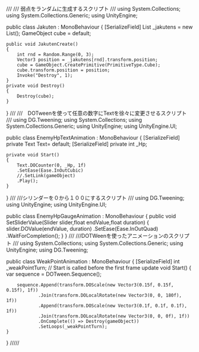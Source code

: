 ///
/// 弱点をランダムに生成するスクリプト
///
using System.Collections;
using System.Collections.Generic;
using UnityEngine;

public class Jakuten : MonoBehaviour
{
    [SerializeField] List<GameObject> _jakutens = new List<GameObject>();
    GameObject cube = default;
    
    public void JakutenCreate()
    {
        int rnd = Random.Range(0, 3);
        Vector3 position = _jakutens[rnd].transform.position;
        cube = GameObject.CreatePrimitive(PrimitiveType.Cube);
        cube.transform.position = position;
        Invoke("Destroy", 1);
    }
    private void Destroy()
    {
        Destroy(cube);
    }
}
///
///　DOTweenを使って任意の数字にTextを徐々に変更させるスクリプト
///
using DG.Tweening;
using System.Collections;
using System.Collections.Generic;
using UnityEngine;
using UnityEngine.UI;

public class EnemyHpTextAnimation : MonoBehaviour
{
    [SerializeField] private Text Text= default;
    [SerializeField] private int _Hp;

    private void Start()
    {
        Text.DOCounter(0, _Hp, 1f)
        .SetEase(Ease.InOutCubic)
        //.SetLink(gameObject)
        .Play();
    }
}
///
///シリンダーを０から１００にするスクリプト
///
using DG.Tweening;
using UnityEngine;
using UnityEngine.UI;


public class EnemyHpGaugeAnimation : MonoBehaviour
{
    public void SetSliderValue(Slider slider,float endValue,float duration)
    {
        slider.DOValue(endValue, duration)
                     .SetEase(Ease.InOutQuad)
                     .WaitForCompletion();
    }
}
///
///DOTWeenを使ったアニメーションのスクリプト
///
using System.Collections;
using System.Collections.Generic;
using UnityEngine;
using DG.Tweening;

public class WeakPointAnimation : MonoBehaviour
{
    [SerializeField] int _weakPointTurn;
    // Start is called before the first frame update
    void Start()
    {
        var sequence = DOTween.Sequence();

        sequence.Append(transform.DOScale(new Vector3(0.15f, 0.15f, 0.15f), 1f))
                .Join(transform.DOLocalRotate(new Vector3(0, 0, 180f), 1f))
                .Append(transform.DOScale(new Vector3(0.1f, 0.1f, 0.1f), 1f))
                .Join(transform.DOLocalRotate(new Vector3(0, 0, 0f), 1f))
                .OnComplete(() => Destroy(gameObject))
                .SetLoops(_weakPointTurn);
    }
}
/////
